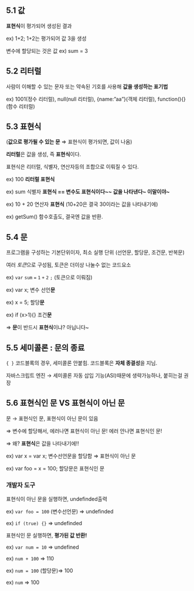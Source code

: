 ## 5.1 **값**

**표현식**이 평가되어 생성된 결과 

ex) 1+2; 1+2는 평가되어 값 3을 생성

변수에 할당되는 것은 값 ex) sum = 3

## 5.2 **리터럴**

사람이 이해할 수 있는 문자 또는 약속된 기호를 사용해 **값을 생성하는 표기법**

ex) 1001(정수 리터럴), null(null 리터럴), {name:”aa”}(객체 리터럴), function(){}(함수 리터럴)

## 5.3 **표현식**

(**값으로 평가될 수 있는 문** ⇒ 표현식이 평가되면, 값이 나옴)

**리터럴**은 값을 생성, 즉 **표현식**이다.

표현식은 리터럴, 식별자, 연산자등의 조합으로 이뤄질 수 있다.

ex) 100 **리터럴 표현식**

ex) sum 식별자 **표현식 == 변수도 표현식이다~~ 값을 나타낸다~ 이말이야~**

ex) 10 + 20 연산자 **표현식** (10+20은 결국 30이라는 값을 나타내기에)

ex) getSum() 함수호출도, 결국엔 값을 반환. 

## 5.4 **문**

프로그램을 구성하는 기본단위이자, 최소 실행 단위 (선언문, 할당문, 조건문, 반복문)

여러 *토큰*으로 구성됨, 토큰은 더이상 나눌수 없는 코드요소

ex) `var` `sum` `=` `1` `+` `2` `;` (토큰으로 이뤄짐)

ex) var x; 변수 선언**문**

ex) x = 5; 할당**문**

ex) if (x>1){} 조건**문**

⇒ **문**이 반드시 **표현식**이냐? 아닙니다~

## 5.5 **세미콜론** : **문**의 종료

`{ }` 코드블록의 경우, 세미콜론 안붙힘. 코드블록은 **자체 종결성**을 지님.

자바스크립트 엔진 → 세미콜론 자동 삽입 기능(ASI)때문에 생략가능하나, 붙히는걸 권장

## 5.6 **표현식인 문 VS 표현식이 아닌 문**

문 → 표현식인 문, 표현식이 아닌 문이 있음

⇒ 변수에 할당해서, 에러나면 표현식이 아닌 문! 에러 안나면 표현식인 문!

⇒ 왜? **표현식**은 값을 나타내기에!!

ex) var x = var x; 변수선언문을 할당함 ⇒ 표현식이 아닌 문

ex) var foo = x = 100; 할당문은 표현식인 문

### 개발자 도구

표현식이 아닌 문을 실행하면, undefinded출력

ex) `var foo = 100` (변수선언문) ⇒ undefinded

ex) `if (true) {}` ⇒ undefinded

표현식인 문 실행하면, **평가된 값 반환!**

ex) `var num = 10` ⇒ undefined

ex) `num + 100`   ⇒ 110

ex) `num = 100` (할당문)⇒ 100

ex) `num` ⇒ 100